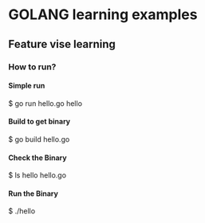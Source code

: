 # GOLANG learning examples
## Feature vise learning

### How to run?
#### Simple run
$ go run hello.go
hello

#### Build to get binary
$ go build hello.go

#### Check the Binary
$ ls
hello
hello.go

#### Run the Binary
$ ./hello

